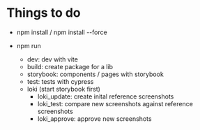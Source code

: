 # Things to do

- npm install / npm install --force

- npm run
  - dev: dev with vite
  - build: create package for a lib
  - storybook: components / pages with storybook
  - test: tests with cypress
  - loki (start storybook first)
    - loki_update: create inital reference screenshots
    - loki_test: compare new screenshots against reference screenshots
    - loki_approve: approve new screenshots
